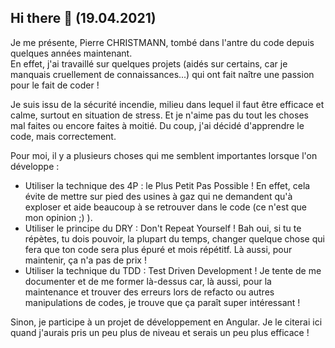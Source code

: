 ## Hi there 👋 (19.04.2021)

Je me présente, Pierre CHRISTMANN, tombé dans l'antre du code depuis quelques années maintenant.  
En effet, j'ai travaillé sur quelques projets (aidés sur certains, car je manquais cruellement de connaissances...) qui ont fait naître une passion pour le fait de coder !  

Je suis issu de la sécurité incendie, milieu dans lequel il faut être efficace et calme, surtout en situation de stress. Et je n'aime pas du tout les choses mal faites ou encore faites à moitié. Du coup, j'ai décidé d'apprendre le code, mais correctement.

Pour moi, il y a plusieurs choses qui me semblent importantes lorsque l'on développe : 
- Utiliser la technique des 4P : le Plus Petit Pas Possible ! En effet, cela évite de mettre sur pied des usines à gaz qui ne demandent qu'à exploser et aide beaucoup à se retrouver dans le code (ce n'est que mon opinion ;) ).
- Utiliser le principe du DRY : Don't Repeat Yourself ! Bah oui, si tu te répètes, tu dois pouvoir, la plupart du temps, changer quelque chose qui fera que ton code sera plus épuré et mois répétitf. Là aussi, pour maintenir, ça n'a pas de prix !
- Utiliser la technique du TDD : Test Driven Development ! Je tente de me documenter et de me former là-dessus car, là aussi, pour la maintenance et trouver des erreurs lors de refacto ou autres manipulations de codes, je trouve que ça paraît super intéressant !

Sinon, je participe à un projet de développement en Angular. Je le citerai ici quand j'aurais pris un peu plus de niveau et serais un peu plus efficace ! 

<!--
**Talzatior/Talzatior** is a ✨ _special_ ✨ repository because its `README.md` (this file) appears on your GitHub profile.

Here are some ideas to get you started:

- 🔭 I’m currently working on ...
- 🌱 I’m currently learning ...
- 👯 I’m looking to collaborate on ...
- 🤔 I’m looking for help with ...
- 💬 Ask me about ...
- 📫 How to reach me: ...
- 😄 Pronouns: ...
- ⚡ Fun fact: ...
-->
